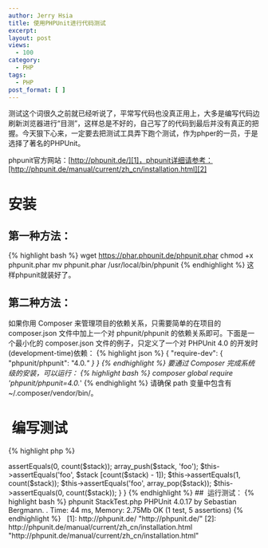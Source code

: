 ```yaml
---
author: Jerry Hsia
title: 使用PHPUnit进行代码测试
excerpt:
layout: post
views:
  - 100
category:
  - PHP
tags:
  - PHP
post_format: [ ]
---
```

测试这个词很久之前就已经听说了，平常写代码也没真正用上，大多是编写代码边刷新浏览器进行“目测”，这样总是不好的，自己写了的代码到最后并没有真正的把握。今天狠下心来，一定要去把测试工具弄下跑个测试，作为phper的一员，于是选择了著名的PHPUnit。

phpunit官方网站：[http://phpunit.de/][1]，phpunit详细请参考：[http://phpunit.de/manual/current/zh_cn/installation.html][2]

# 安装

## 第一种方法：
{% highlight bash %}
wget https://phar.phpunit.de/phpunit.phar 
chmod +x phpunit.phar
mv phpunit.phar /usr/local/bin/phpunit
{% endhighlight %}
这样phpunit就装好了。

## 第二种方法：

如果你用 Composer 来管理项目的依赖关系，只需要简单的在项目的 composer.json 文件中加上一个对 phpunit/phpunit 的依赖关系即可。下面是一个最小化的 composer.json 文件的例子，只定义了一个对 PHPUnit 4.0 的开发时(development-time)依赖：
{% highlight json %}
{
    "require-dev": {
        "phpunit/phpunit": "4.0.*"
    }
}
{% endhighlight %}
要通过 Composer 完成系统级的安装，可以运行：
{% highlight bash %}
composer global require 'phpunit/phpunit=4.0.*'
{% endhighlight %}
请确保 path 变量中包含有 ~/.composer/vendor/bin/。

#  编写测试
{% highlight php %}
<?php
class StackTest extends PHPUnit_Framework_TestCase {

    public function testPushAndPop() {
        $stack = array();
        $this->assertEquals(0, count($stack));
        array_push($stack, 'foo');
        $this->assertEquals('foo', $stack [count($stack) - 1]);
        $this->assertEquals(1, count($stack));
        $this->assertEquals('foo', array_pop($stack));
        $this->assertEquals(0, count($stack));
    }
}
{% endhighlight %}
##  运行测试：
{% highlight bash %}
phpunit StackTest.php

PHPUnit 4.0.17 by Sebastian Bergmann.

.

Time: 44 ms, Memory: 2.75Mb

OK (1 test, 5 assertions)
{% endhighlight %}
 

 [1]: http://phpunit.de/ "http://phpunit.de/"
 [2]: http://phpunit.de/manual/current/zh_cn/installation.html "http://phpunit.de/manual/current/zh_cn/installation.html"
